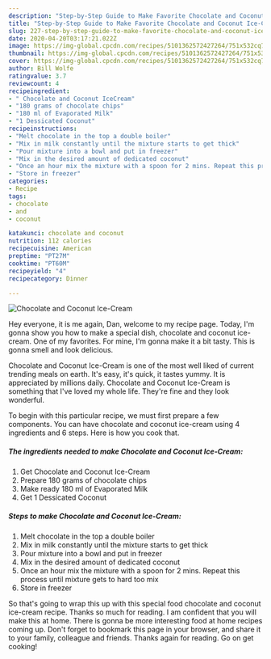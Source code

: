 ```yaml
---
description: "Step-by-Step Guide to Make Favorite Chocolate and Coconut Ice-Cream"
title: "Step-by-Step Guide to Make Favorite Chocolate and Coconut Ice-Cream"
slug: 227-step-by-step-guide-to-make-favorite-chocolate-and-coconut-ice-cream
date: 2020-04-20T03:17:21.022Z
image: https://img-global.cpcdn.com/recipes/5101362572427264/751x532cq70/chocolate-and-coconut-ice-cream-recipe-main-photo.jpg
thumbnail: https://img-global.cpcdn.com/recipes/5101362572427264/751x532cq70/chocolate-and-coconut-ice-cream-recipe-main-photo.jpg
cover: https://img-global.cpcdn.com/recipes/5101362572427264/751x532cq70/chocolate-and-coconut-ice-cream-recipe-main-photo.jpg
author: Bill Wolfe
ratingvalue: 3.7
reviewcount: 4
recipeingredient:
- " Chocolate and Coconut IceCream"
- "180 grams of chocolate chips"
- "180 ml of Evaporated Milk"
- "1 Dessicated Coconut"
recipeinstructions:
- "Melt chocolate in the top a double boiler"
- "Mix in milk constantly until the mixture starts to get thick"
- "Pour mixture into a bowl and put in freezer"
- "Mix in the desired amount of dedicated coconut"
- "Once an hour mix the mixture with a spoon for 2 mins. Repeat this process until mixture gets to hard too mix"
- "Store in freezer"
categories:
- Recipe
tags:
- chocolate
- and
- coconut

katakunci: chocolate and coconut 
nutrition: 112 calories
recipecuisine: American
preptime: "PT27M"
cooktime: "PT60M"
recipeyield: "4"
recipecategory: Dinner

---
```



![Chocolate and Coconut Ice-Cream](https://img-global.cpcdn.com/recipes/5101362572427264/751x532cq70/chocolate-and-coconut-ice-cream-recipe-main-photo.jpg)

Hey everyone, it is me again, Dan, welcome to my recipe page. Today, I'm gonna show you how to make a special dish, chocolate and coconut ice-cream. One of my favorites. For mine, I'm gonna make it a bit tasty. This is gonna smell and look delicious.



Chocolate and Coconut Ice-Cream is one of the most well liked of current trending meals on earth. It's easy, it's quick, it tastes yummy. It is appreciated by millions daily. Chocolate and Coconut Ice-Cream is something that I've loved my whole life. They're fine and they look wonderful.


To begin with this particular recipe, we must first prepare a few components. You can have chocolate and coconut ice-cream using 4 ingredients and 6 steps. Here is how you cook that.

##### The ingredients needed to make Chocolate and Coconut Ice-Cream:

1. Get  Chocolate and Coconut Ice-Cream
1. Prepare 180 grams of chocolate chips
1. Make ready 180 ml of Evaporated Milk
1. Get 1 Dessicated Coconut




##### Steps to make Chocolate and Coconut Ice-Cream:

1. Melt chocolate in the top a double boiler
1. Mix in milk constantly until the mixture starts to get thick
1. Pour mixture into a bowl and put in freezer
1. Mix in the desired amount of dedicated coconut
1. Once an hour mix the mixture with a spoon for 2 mins. Repeat this process until mixture gets to hard too mix
1. Store in freezer




So that's going to wrap this up with this special food chocolate and coconut ice-cream recipe. Thanks so much for reading. I am confident that you will make this at home. There is gonna be more interesting food at home recipes coming up. Don't forget to bookmark this page in your browser, and share it to your family, colleague and friends. Thanks again for reading. Go on get cooking!
